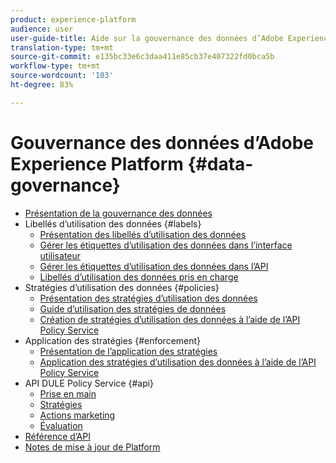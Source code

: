```yaml
---
product: experience-platform
audience: user
user-guide-title: Aide sur la gouvernance des données d’Adobe Experience Platform
translation-type: tm+mt
source-git-commit: e135bc33e6c3daa411e85cb37e407322fd0bca5b
workflow-type: tm+mt
source-wordcount: '103'
ht-degree: 83%

---
```



# Gouvernance des données d’Adobe Experience Platform {#data-governance}

* [Présentation de la gouvernance des données](home.md)
* Libellés d’utilisation des données {#labels}
   * [Présentation des libellés d’utilisation des données](labels/overview.md)
   * [Gérer les étiquettes d’utilisation des données dans l’interface utilisateur](labels/user-guide.md)
   * [Gérer les étiquettes d’utilisation des données dans l’API](labels/api.md)
   * [Libellés d’utilisation des données pris en charge](labels/reference.md)
* Stratégies d’utilisation des données {#policies}
   * [Présentation des stratégies d’utilisation des données](policies/overview.md)
   * [Guide d’utilisation des stratégies de données](policies/user-guide.md)
   * [Création de stratégies d’utilisation des données à l’aide de l’API Policy Service](policies/create.md)
* Application des stratégies {#enforcement}
   * [Présentation de l’application des stratégies](enforcement/overview.md)
   * [Application des stratégies d’utilisation des données à l’aide de l’API Policy Service](enforcement/api-enforcement.md)
* API DULE Policy Service {#api}
   * [Prise en main](api/getting-started.md)
   * [Stratégies](api/policies.md)
   * [Actions marketing](api/marketing-actions.md)
   * [Évaluation](api/evaluation.md)
* [Référence d’API](https://www.adobe.io/apis/experienceplatform/home/api-reference.html#!acpdr/swagger-specs/dule-policy-service.yaml)
* [Notes de mise à jour de Platform](https://docs.adobe.com/content/help/fr-FR/experience-platform/release-notes/latest.html)